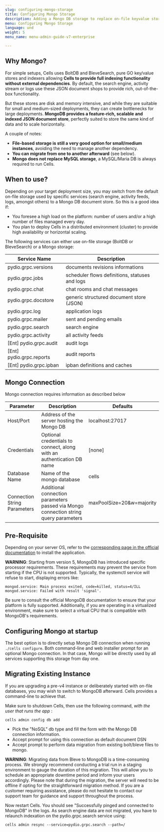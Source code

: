 ```yaml
---
slug: configuring-mongo-storage
title: Configuring Mongo Storage
description: Adding a Mongo DB storage to replace on-file keyvalue store is a good idea for scalability.
menu: Configuring Mongo Storage
language: und
weight: 5
menu_name: menu-admin-guide-v7-enterprise

---
```

## Why Mongo?

For simple setups, Cells uses BoltDB and BleveSearch, pure GO key/value stores and indexers allowing **Cells to provide full indexing functionality without external dependencies**. By default, the search engine, activity stream or logs use these JSON document shops to provide rich, out-of-the-box functionality. 

But these stores are disk and memory intensive, and while they are suitable for small and medium-sized deployments, they can create bottlenecks for large deployments. **MongoDB provides a feature-rich, scalable and indexed JSON document store**, perfectly suited to store the same kind of data and to scale horizontally.

A couple of notes: 

- **File-based storage is still a very good option for small/medium instances**, avoiding the need to manage another dependency.
- **You can migrate from one to another afterward** (see below).
- **Mongo does not replace MySQL storage**, a MySQL/Maria DB is always required to run Cells.

## When to use?

Depending on your target deployment size, you may switch from the default on-file storage used by specific services (search engine, activity feeds, logs, amongst others) to a Mongo DB document store.  So this is a good idea if:

- You foresee a high load on the platform:  number of users and/or a high number of files managed every day.
- You plan to deploy Cells in a distributed environment (cluster) to provide high availability or horizontal scaling.

The following services can either use on-file storage (BoltDB or BleveSearch) or a Mongo storage: 

| Service Name             | Description                                    |
|--------------------------|------------------------------------------------|
| pydio.grpc.versions      | documents revisions informations               |
| pydio.grpc.jobs          | scheduler flows definitions, statuses and logs |
| pydio.grpc.chat          | chat rooms and chat messages                   |
| pydio.grpc.docstore      | generic structured document store (JSON)       |
| pydio.grpc.log           | application logs                               |
| pydio.grpc.mailer        | sent and pending emails                        |
| pydio.grpc.search        | search engine                                  |
| pydio.grpc.activity      | all activity feeds                             |
| [Ent] pydio.grpc.audit   | audit logs                                     |
| [Ent] pydio.grpc.reports | audit reports                                  |                                  
| [Ent] pydio.grpc.ipban   | ipban definitions and caches                   |                   

## Mongo Connection

Mongo connection requires information as described below 

| Parameter                    | Description                                                                          | Defaults                  |
|------------------------------|--------------------------------------------------------------------------------------|---------------------------|
| Host/Port                    | Address of the server hosting the Mongo DB                                           | localhost:27017           |
| Credentials                  | Optional credentials to connect, along with an authentication DB name                | [none]                    |
| Database Name                | Name of the mongo database                                                           | cells                     |
| Connection String Parameters | Additional connection parameters passed via Mongo connection string query parameters | maxPoolSize=20&w=majority |

## Pre-Requisite

Depending on your server OS, refer to the [corresponding page in the official documentation](https://www.mongodb.com/docs/v7.0/installation/) to install the application.

**WARNING**: Starting from version 5, MongoDB has introduced specific processor requirements. These requirements may prevent the service from starting if the CPU is not supported. Typically, the systemctl service will refuse to start, displaying errors like:

```log
mongod.service: Main process exited, code=killed, status=4/ILL
mongod.service: Failed with result 'signal'.
```

Be sure to consult the official MongoDB documentation to ensure that your platform is fully supported. Additionally, if you are operating in a virtualized environment, make sure to select a virtual CPU that is compatible with MongoDB's requirements.


## Configuring Mongo at startup

The best option is to directly setup Mongo DB connection when running `./cells configure`. Both command-line and web installer prompt for an optional Mongo connection. In that case, Mongo will be directly used by all services supporting this storage from day one.

## Migrating Existing Instance 

If you are upgrading a pre-v4 instance or deliberately started with on-file databases, you may wish to switch to MongoDB afterward. Cells provides a command-line to achieve that. 

Make sure to shutdown Cells, then use the following command, _with the user that runs the app_ : 
```
cells admin config db add
```

- Pick the "NoSQL" db type and fill the form with the Mongo DB connection information.
- Accept prompt for using this connection as default document DSN
- Accept prompt to perform data migration from existing bolt/bleve files to mongo.

**WARNING**: Migrating data from Bleve to MongoDB is a time-consuming process. We strongly recommend conducting a trial run in a staging environment to gauge the duration of this migration. This will allow you to schedule an appropriate downtime period and inform your users accordingly. Please note that during the migration, the server will need to be offline if opting for the straightforward migration method. If you are a customer requiring assistance, please do not hesitate to contact our support team for guidance and support throughout the process.

Now restart Cells. You should see "Successfully pinged and connected to MongoDB" in the logs. As search engine data are not migrated, you have to relaunch indexation on the pydio.grpc.search service using: 

```
cells admin resync --service=pydio.grpc.search --path=/
```
